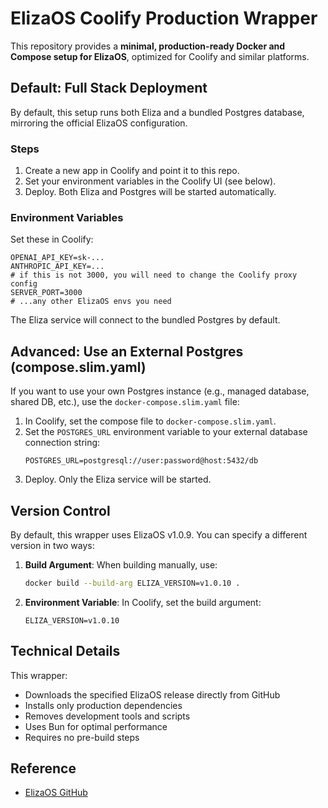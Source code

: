 # ElizaOS Coolify Production Wrapper

This repository provides a **minimal, production-ready Docker and Compose setup for ElizaOS**, optimized for Coolify and similar platforms.

## Default: Full Stack Deployment

By default, this setup runs both Eliza and a bundled Postgres database, mirroring the official ElizaOS configuration.

### Steps
1. Create a new app in Coolify and point it to this repo.
2. Set your environment variables in the Coolify UI (see below).
3. Deploy. Both Eliza and Postgres will be started automatically.

### Environment Variables
Set these in Coolify:
```
OPENAI_API_KEY=sk-...
ANTHROPIC_API_KEY=...
# if this is not 3000, you will need to change the Coolify proxy config
SERVER_PORT=3000 
# ...any other ElizaOS envs you need
```

The Eliza service will connect to the bundled Postgres by default.

## Advanced: Use an External Postgres (compose.slim.yaml)

If you want to use your own Postgres instance (e.g., managed database, shared DB, etc.), use the `docker-compose.slim.yaml` file:

1. In Coolify, set the compose file to `docker-compose.slim.yaml`.
2. Set the `POSTGRES_URL` environment variable to your external database connection string:
   ```
   POSTGRES_URL=postgresql://user:password@host:5432/db
   ```
3. Deploy. Only the Eliza service will be started.

## Version Control

By default, this wrapper uses ElizaOS v1.0.9. You can specify a different version in two ways:

1. **Build Argument**: When building manually, use:
   ```bash
   docker build --build-arg ELIZA_VERSION=v1.0.10 .
   ```

2. **Environment Variable**: In Coolify, set the build argument:
   ```
   ELIZA_VERSION=v1.0.10
   ```

## Technical Details

This wrapper:
- Downloads the specified ElizaOS release directly from GitHub
- Installs only production dependencies
- Removes development tools and scripts
- Uses Bun for optimal performance
- Requires no pre-build steps

## Reference
- [ElizaOS GitHub](https://github.com/elizaOS/eliza)



